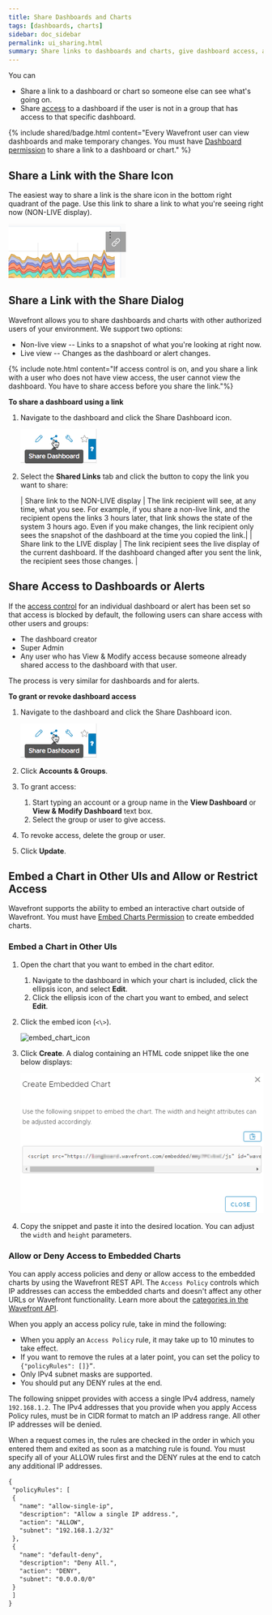 ```yaml
---
title: Share Dashboards and Charts
tags: [dashboards, charts]
sidebar: doc_sidebar
permalink: ui_sharing.html
summary: Share links to dashboards and charts, give dashboard access, and create embedded charts.
---
```

You can
* Share a link to a dashboard or chart so someone else can see what's going on.
* Share [access](access.html) to a dashboard if the user is not in a group that has access to that specific dashboard.
<!---* Embed an interactive chart outside Wavefront.--->

{% include shared/badge.html content="Every Wavefront user can view dashboards and make temporary changes. You must have [Dashboard permission](permissions_overview.html) to share a link to a dashboard or chart." %}

## Share a Link with the Share Icon

The easiest way to share a link is the share icon in the bottom right quadrant of the page. Use this link to share a link to what you're seeing right now (NON-LIVE display).

![link icon](/images/link_icon.png)


## Share a Link with the Share Dialog

Wavefront allows you to share dashboards and charts with other authorized users of your environment. We support two options:
* Non-live view -- Links to a snapshot of what you're looking at right now.
* Live view -- Changes as the dashboard or alert changes.

{% include note.html content="If access control is on, and you share a link with a user who does not have view access, the user cannot view the dashboard. You have to share access before you share the link."%}

**To share a dashboard using a link**
1. Navigate to the dashboard and click the Share Dashboard icon.

   ![share dashboard icon](images/share_dashboard_icon.png)
2. Select the **Shared Links** tab and click the button to copy the link you want to share:

   | Share link to the NON-LIVE display | The link recipient will see, at any time, what you see. For example, if you share a non-live link, and the recipient opens the links 3 hours later, that link shows the state of the system 3 hours ago. Even if you make changes, the link recipient only sees the snapshot of the dashboard at the time you copied the link.|
   |  Share link to the LIVE display | The link recipient sees the live display of the current dashboard. If the dashboard changed after you sent the link, the recipient sees those changes. |

## Share Access to Dashboards or Alerts

If the [access control](access.html) for an individual dashboard or alert has been set so that access is blocked by default, the following users can share access with other users and groups:
* The dashboard creator
* Super Admin
* Any user who has View & Modify access because someone already shared access to the dashboard with that user.

The process is very similar for dashboards and for alerts.

**To grant or revoke dashboard access**
1. Navigate to the dashboard and click the Share Dashboard icon.

   ![share dashboard icon](images/share_dashboard_icon.png)
2. Click **Accounts & Groups**.
3. To grant access:
   1. Start typing an account or a group name in the **View Dashboard** or **View & Modify Dashboard** text box.
   2. Select the group or user to give access.
4. To revoke access, delete the group or user. 
5. Click **Update**.

## Embed a Chart in Other UIs and Allow or Restrict Access

Wavefront supports the ability to embed an interactive chart outside of Wavefront. You must have [Embed Charts Permission](permissions_overview.html#embed-charts-permission) to create embedded charts.

### Embed a Chart in Other UIs

1. Open the chart that you want to embed in the chart editor.
    1. Navigate to the dashboard in which your chart is included, click the ellipsis icon, and select **Edit**.
    2. Click the ellipsis icon of the chart you want to embed, and select **Edit**.
2. Click the embed icon (`<\>`).

    ![embed_chart_icon](images/embed_chart_icon.png)

2. Click **Create**. A dialog containing an HTML code snippet like the one below displays:

    ![embed_chart_snippet](images/embed_chart_snippet.png)

3. Copy the snippet and paste it into the desired location. You can adjust the `width` and `height` parameters.

### Allow or Deny Access to Embedded Charts

You can apply access policies and deny or allow access to the embedded charts by using the Wavefront REST API. The `Access Policy` controls which IP addresses can access the embedded charts and doesn't affect any other URLs or Wavefront functionality. Learn more about the [categories in the Wavefront API](wavefront_api.html#wavefront-rest-api-categories).

When you apply an access policy rule, take in mind the following:

* When you apply an `Access Policy` rule, it may take up to 10 minutes to take effect.
* If you want to remove the rules at a later point, you can set the policy to `{"policyRules": []}”`.
* Only IPv4 subnet masks are supported.
* You should put any DENY rules at the end.

The following snippet provides with access a single IPv4 address, namely `192.168.1.2`. The IPv4 addresses that you provide when you apply Access Policy rules, must be in CIDR format to match an IP address range. All other IP addresses will be denied. 

When a request comes in, the rules are checked in the order in which you entered them and exited as soon as a matching rule is found. You must specify all of your ALLOW rules first and the DENY rules at the end to catch any additional IP addresses. 

```
{
 "policyRules": [
 {
   "name": "allow-single-ip",
   "description": "Allow a single IP address.",
   "action": "ALLOW",
   "subnet": "192.168.1.2/32"
 },
 {
   "name": "default-deny",
   "description": "Deny All.",
   "action": "DENY",
   "subnet": "0.0.0.0/0"
 }
 ]
}
```
